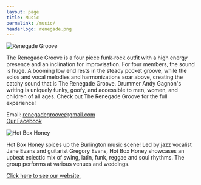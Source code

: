 ```yaml
---
layout: page
title: Music
permalink: /music/
headerlogo: renegade.png
---
```

<div class="col-sm-6">
<img src="{{ site.url }}/images/Renegadegroove.png" alt="Renegade Groove">
<p>The Renegade Groove is a four piece funk-rock outfit with a high energy presence and an inclination for improvisation. For four members, the sound is huge. A booming low end rests in the steady pocket groove, while the solos and vocal melodies and harmonizations soar above, creating the catchy sound that is The Renegade Groove. Drummer Andy Gagnon's writing is uniquely funky, goofy, and accessible to men, women, and children of all ages. Check out The Renegade Groove for the full experience!</p>

<p>Email: <a href="mailto:renegadegroove@gmail.com">renegadegroove@gmail.com</a><br>
<a href="https://www.facebook.com/getdownwithTRG/">Our Facebook</a></p>
</div>

<div class="col-sm-6">
<img src="{{ site.url }}/images/hot.png" alt="Hot Box Honey">
<p>Hot Box Honey spices up the Burlington music scene! Led by jazz vocalist Jane Evans and guitarist Gregory Evans, Hot Box Honey showcases an upbeat eclectic mix of swing, latin, funk, reggae and soul rhythms. The group performs at various venues and weddings. </p>
<a href="http://hotboxhoney.com/index.php">Click here to see our website.</a>
</div>
